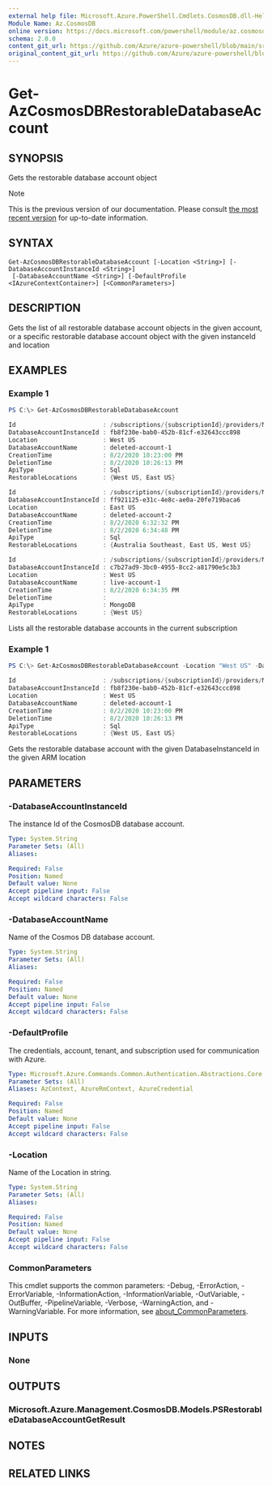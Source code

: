 ```yaml
---
external help file: Microsoft.Azure.PowerShell.Cmdlets.CosmosDB.dll-Help.xml
Module Name: Az.CosmosDB
online version: https://docs.microsoft.com/powershell/module/az.cosmosdb/get-azcosmosdbrestorabledatabaseaccount
schema: 2.0.0
content_git_url: https://github.com/Azure/azure-powershell/blob/main/src/CosmosDB/CosmosDB/help/Get-AzCosmosDBRestorableDatabaseAccount.md
original_content_git_url: https://github.com/Azure/azure-powershell/blob/main/src/CosmosDB/CosmosDB/help/Get-AzCosmosDBRestorableDatabaseAccount.md
---
```


# Get-AzCosmosDBRestorableDatabaseAccount

## SYNOPSIS
Gets the restorable database account object

> [!NOTE]
>This is the previous version of our documentation. Please consult [the most recent version](/powershell/module/az.cosmosdb/get-azcosmosdbrestorabledatabaseaccount) for up-to-date information.

## SYNTAX

```
Get-AzCosmosDBRestorableDatabaseAccount [-Location <String>] [-DatabaseAccountInstanceId <String>]
 [-DatabaseAccountName <String>] [-DefaultProfile <IAzureContextContainer>] [<CommonParameters>]
```

## DESCRIPTION
Gets the list of all restorable database account objects in the given account, or a specific restorable database account object with the given instanceId and location

## EXAMPLES

### Example 1
```powershell
PS C:\> Get-AzCosmosDBRestorableDatabaseAccount

Id                        : /subscriptions/{subscriptionId}/providers/Microsoft.DocumentDB/locations/westus/restorableDatabaseAccounts/fb8f230e-bab0-452b-81cf-e32643ccc898
DatabaseAccountInstanceId : fb8f230e-bab0-452b-81cf-e32643ccc898
Location                  : West US
DatabaseAccountName       : deleted-account-1
CreationTime              : 8/2/2020 10:23:00 PM
DeletionTime              : 8/2/2020 10:26:13 PM
ApiType                   : Sql
RestorableLocations       : {West US, East US}

Id                        : /subscriptions/{subscriptionId}/providers/Microsoft.DocumentDB/locations/eastus/restorableDatabaseAccounts/ff921125-e31c-4e8c-ae0a-20fe719baca6
DatabaseAccountInstanceId : ff921125-e31c-4e8c-ae0a-20fe719baca6
Location                  : East US
DatabaseAccountName       : deleted-account-2
CreationTime              : 8/2/2020 6:32:32 PM
DeletionTime              : 8/2/2020 6:34:48 PM
ApiType                   : Sql
RestorableLocations       : {Australia Southeast, East US, West US}

Id                        : /subscriptions/{subscriptionId}/providers/Microsoft.DocumentDB/locations/westus/restorableDatabaseAccounts/c7b27ad9-3bc0-4955-8cc2-a81790e5c3b3
DatabaseAccountInstanceId : c7b27ad9-3bc0-4955-8cc2-a81790e5c3b3
Location                  : West US
DatabaseAccountName       : live-account-1
CreationTime              : 8/2/2020 6:34:35 PM
DeletionTime              :
ApiType                   : MongoDB
RestorableLocations       : {West US}
```

Lists all the restorable database accounts in the current subscription

### Example 1
```powershell
PS C:\> Get-AzCosmosDBRestorableDatabaseAccount -Location "West US" -DatabaseAccountInstanceId fb8f230e-bab0-452b-81cf-e32643ccc898

Id                        : /subscriptions/{subscriptionId}/providers/Microsoft.DocumentDB/locations/westus/restorableDatabaseAccounts/fb8f230e-bab0-452b-81cf-e32643ccc898
DatabaseAccountInstanceId : fb8f230e-bab0-452b-81cf-e32643ccc898
Location                  : West US
DatabaseAccountName       : deleted-account-1
CreationTime              : 8/2/2020 10:23:00 PM
DeletionTime              : 8/2/2020 10:26:13 PM
ApiType                   : Sql
RestorableLocations       : {West US, East US}
```

Gets the restorable database account with the given DatabaseInstanceId in the given ARM location  

## PARAMETERS

### -DatabaseAccountInstanceId
The instance Id of the CosmosDB database account.

```yaml
Type: System.String
Parameter Sets: (All)
Aliases:

Required: False
Position: Named
Default value: None
Accept pipeline input: False
Accept wildcard characters: False
```

### -DatabaseAccountName
Name of the Cosmos DB database account.

```yaml
Type: System.String
Parameter Sets: (All)
Aliases:

Required: False
Position: Named
Default value: None
Accept pipeline input: False
Accept wildcard characters: False
```

### -DefaultProfile
The credentials, account, tenant, and subscription used for communication with Azure.

```yaml
Type: Microsoft.Azure.Commands.Common.Authentication.Abstractions.Core.IAzureContextContainer
Parameter Sets: (All)
Aliases: AzContext, AzureRmContext, AzureCredential

Required: False
Position: Named
Default value: None
Accept pipeline input: False
Accept wildcard characters: False
```

### -Location
Name of the Location in string.

```yaml
Type: System.String
Parameter Sets: (All)
Aliases:

Required: False
Position: Named
Default value: None
Accept pipeline input: False
Accept wildcard characters: False
```

### CommonParameters
This cmdlet supports the common parameters: -Debug, -ErrorAction, -ErrorVariable, -InformationAction, -InformationVariable, -OutVariable, -OutBuffer, -PipelineVariable, -Verbose, -WarningAction, and -WarningVariable. For more information, see [about_CommonParameters](http://go.microsoft.com/fwlink/?LinkID=113216).

## INPUTS

### None

## OUTPUTS

### Microsoft.Azure.Management.CosmosDB.Models.PSRestorableDatabaseAccountGetResult

## NOTES

## RELATED LINKS
